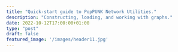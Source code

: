 ```yaml
---
title: "Quick-start guide to PopPUNK Network Utilities."
description: "Constructing, loading, and working with graphs."
date: 2022-10-12T17:00:00+01:00
type: "post"
draft: false
featured_image: '/images/header11.jpg'
---
```


